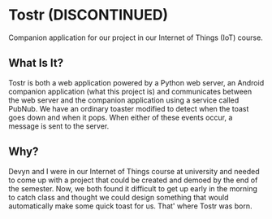 # Tostr (DISCONTINUED)
Companion application for our project in our Internet of Things (IoT) course.

## What Is It?
Tostr is both a web application powered by a Python web server, an Android companion application (what this project is) and communicates between the web server and the companion application using a service called PubNub. We have an ordinary toaster modified to detect when the toast goes down and when it pops. When either of these events occur, a message is sent to the server.

## Why?
Devyn and I were in our Internet of Things course at university and needed to come up with a project that could be created and demoed by the end of the semester. Now, we both found it difficult to get up early in the morning to catch class and thought we could design something that would automatically make some quick toast for us. That' where Tostr was born.
